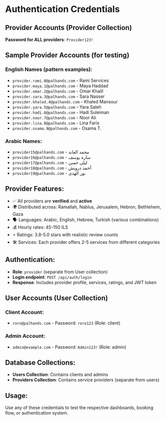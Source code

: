 # Authentication Credentials

## Provider Accounts (Provider Collection)

**Password for ALL providers**: `Provider123!`

## Sample Provider Accounts (for testing)

### English Names (pattern examples):
- `provider.rami.0@palhands.com` - Rami Services
- `provider.maya.1@palhands.com` - Maya Haddad  
- `provider.omar.2@palhands.com` - Omar Khalil
- `provider.sara.3@palhands.com` - Sara Nasser
- `provider.khaled.4@palhands.com` - Khaled Mansour
- `provider.yara.5@palhands.com` - Yara Saleh
- `provider.hadi.6@palhands.com` - Hadi Suleiman
- `provider.noor.7@palhands.com` - Noor Ali
- `provider.lina.8@palhands.com` - Lina Faris
- `provider.osama.9@palhands.com` - Osama T.

### Arabic Names:
- `provider15@palhands.com` - محمد العابد
- `provider16@palhands.com` - سارة يوسف
- `provider17@palhands.com` - ليلى حسن
- `provider18@palhands.com` - أحمد درويش
- `provider19@palhands.com` - نور الهدى

## Provider Features:
- ✅ All providers are **verified** and **active**
- 🌍 Distributed across: Ramallah, Nablus, Jerusalem, Hebron, Bethlehem, Gaza
- 🗣️ Languages: Arabic, English, Hebrew, Turkish (various combinations)
- 💰 Hourly rates: 45-150 ILS
- ⭐ Ratings: 3.8-5.0 stars with realistic review counts
- 🛠️ Services: Each provider offers 2-5 services from different categories

## Authentication:
- **Role**: `provider` (separate from User collection)
- **Login endpoint**: `POST /api/auth/login`
- **Response**: Includes provider profile, services, ratings, and JWT token

## User Accounts (User Collection)

### Client Account:
- `roro@palhands.com` - Password: `roro123` (Role: client)

### Admin Account:
- `admin@example.com` - Password: `Admin123!` (Role: admin)

## Database Collections:
- **Users Collection**: Contains clients and admins
- **Providers Collection**: Contains service providers (separate from users)

## Usage:
Use any of these credentials to test the respective dashboards, booking flow, or authentication system.
